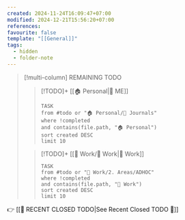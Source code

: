 ```yaml
---
created: 2024-11-24T16:09:47+07:00
modified: 2024-12-21T15:56:20+07:00
references: 
favourite: false
template: "[[General]]"
tags:
  - hidden
  - folder-note
---
```


> [!multi-column] REMAINING TODO
>> [!TODO]+ [[🏠 Personal|🥰 ME]]
>>  ```dataview
>> TASK
>> from #todo or "🏠 Personal/📝 Journals"
>> where !completed
>> and contains(file.path, "🏠 Personal")
>> sort created DESC
>> limit 10
>> ```
>
>> [!TODO]+ [[💼 Work/💼 Work|💼 Work]]
>>  ```dataview
>> TASK
>> from #todo or "💼 Work/2. Areas/ADHOC"
>> where !completed
>> and contains(file.path, "💼 Work")
>> sort created DESC
>> limit 10
>> ```

👉 [[🎉 RECENT CLOSED TODO|See Recent Closed TODO 🎉]]